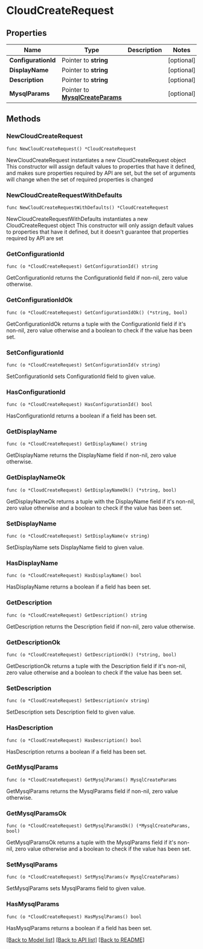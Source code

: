 # CloudCreateRequest

## Properties

Name | Type | Description | Notes
------------ | ------------- | ------------- | -------------
**ConfigurationId** | Pointer to **string** |  | [optional] 
**DisplayName** | Pointer to **string** |  | [optional] 
**Description** | Pointer to **string** |  | [optional] 
**MysqlParams** | Pointer to [**MysqlCreateParams**](MysqlCreateParams.md) |  | [optional] 

## Methods

### NewCloudCreateRequest

`func NewCloudCreateRequest() *CloudCreateRequest`

NewCloudCreateRequest instantiates a new CloudCreateRequest object
This constructor will assign default values to properties that have it defined,
and makes sure properties required by API are set, but the set of arguments
will change when the set of required properties is changed

### NewCloudCreateRequestWithDefaults

`func NewCloudCreateRequestWithDefaults() *CloudCreateRequest`

NewCloudCreateRequestWithDefaults instantiates a new CloudCreateRequest object
This constructor will only assign default values to properties that have it defined,
but it doesn't guarantee that properties required by API are set

### GetConfigurationId

`func (o *CloudCreateRequest) GetConfigurationId() string`

GetConfigurationId returns the ConfigurationId field if non-nil, zero value otherwise.

### GetConfigurationIdOk

`func (o *CloudCreateRequest) GetConfigurationIdOk() (*string, bool)`

GetConfigurationIdOk returns a tuple with the ConfigurationId field if it's non-nil, zero value otherwise
and a boolean to check if the value has been set.

### SetConfigurationId

`func (o *CloudCreateRequest) SetConfigurationId(v string)`

SetConfigurationId sets ConfigurationId field to given value.

### HasConfigurationId

`func (o *CloudCreateRequest) HasConfigurationId() bool`

HasConfigurationId returns a boolean if a field has been set.

### GetDisplayName

`func (o *CloudCreateRequest) GetDisplayName() string`

GetDisplayName returns the DisplayName field if non-nil, zero value otherwise.

### GetDisplayNameOk

`func (o *CloudCreateRequest) GetDisplayNameOk() (*string, bool)`

GetDisplayNameOk returns a tuple with the DisplayName field if it's non-nil, zero value otherwise
and a boolean to check if the value has been set.

### SetDisplayName

`func (o *CloudCreateRequest) SetDisplayName(v string)`

SetDisplayName sets DisplayName field to given value.

### HasDisplayName

`func (o *CloudCreateRequest) HasDisplayName() bool`

HasDisplayName returns a boolean if a field has been set.

### GetDescription

`func (o *CloudCreateRequest) GetDescription() string`

GetDescription returns the Description field if non-nil, zero value otherwise.

### GetDescriptionOk

`func (o *CloudCreateRequest) GetDescriptionOk() (*string, bool)`

GetDescriptionOk returns a tuple with the Description field if it's non-nil, zero value otherwise
and a boolean to check if the value has been set.

### SetDescription

`func (o *CloudCreateRequest) SetDescription(v string)`

SetDescription sets Description field to given value.

### HasDescription

`func (o *CloudCreateRequest) HasDescription() bool`

HasDescription returns a boolean if a field has been set.

### GetMysqlParams

`func (o *CloudCreateRequest) GetMysqlParams() MysqlCreateParams`

GetMysqlParams returns the MysqlParams field if non-nil, zero value otherwise.

### GetMysqlParamsOk

`func (o *CloudCreateRequest) GetMysqlParamsOk() (*MysqlCreateParams, bool)`

GetMysqlParamsOk returns a tuple with the MysqlParams field if it's non-nil, zero value otherwise
and a boolean to check if the value has been set.

### SetMysqlParams

`func (o *CloudCreateRequest) SetMysqlParams(v MysqlCreateParams)`

SetMysqlParams sets MysqlParams field to given value.

### HasMysqlParams

`func (o *CloudCreateRequest) HasMysqlParams() bool`

HasMysqlParams returns a boolean if a field has been set.


[[Back to Model list]](../README.md#documentation-for-models) [[Back to API list]](../README.md#documentation-for-api-endpoints) [[Back to README]](../README.md)


